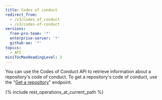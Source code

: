 ```yaml
---
title: Codes of conduct
redirect_from:
  - /v3/codes_of_conduct
  - /v3/codes-of-conduct
versions:
  free-pro-team: '*'
  enterprise-server: '*'
  github-ae: '*'
topics:
  - API
miniTocMaxHeadingLevel: 3
---
```


You can use the Codes of Conduct API to retrieve information about a repository's code of conduct. To get a repository's code of conduct, use the "[Get a repository](/rest/reference/repos#get-a-repository)" endpoint.

{% include rest_operations_at_current_path %}
